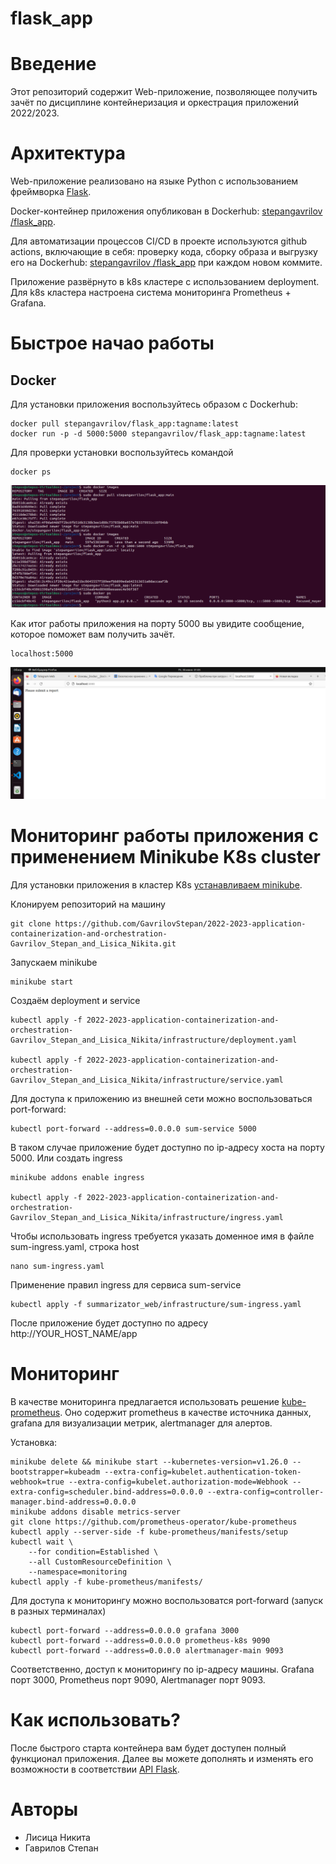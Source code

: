 

# flask_app

# Введение
Этот репозиторий содержит Web-приложение, позволяющее получить зачёт по дисциплине контейнеризация и оркестрация приложений 2022/2023.

# Архитектура
Web-приложение реализовано на языке Python с использованием фреймворка [Flask](https://flask.palletsprojects.com/en/2.3.x/).

Docker-контейнер приложения опубликован в Dockerhub: [stepangavrilov
/flask_app](https://hub.docker.com/repository/docker/stepangavrilov/flask_app/general).

Для автоматизации процессов CI/CD в проекте используются github actions, включающие в себя: проверку кода, сборку образа и выгрузку его на Dockerhub: [stepangavrilov
/flask_app](https://hub.docker.com/repository/docker/stepangavrilov/flask_app/general) при каждом новом коммите.

Приложение развёрнуто в k8s кластере с использованием deployment.
Для k8s кластера настроена система мониторинга Prometheus + Grafana.

# Быстрое начао работы
## Docker
Для установки приложения воспользуйтесь образом с Dockerhub:
```
docker pull stepangavrilov/flask_app:tagname:latest
docker run -p -d 5000:5000 stepangavrilov/flask_app:tagname:latest 
```
Для проверки установки воспользуйтесь командой
```
docker ps
```

![run_image.jpg](images/run_image.jpg 'run_image.jpg')

Как итог работы приложения на порту 5000 вы увидите сообщение, которое поможет вам получить зачёт.

```
localhost:5000
```
![run_image.jpg](images/localhost.jpg 'run_image.jpg')


# Мониторинг работы приложения с применением Minikube K8s cluster
Для установки приложения в кластер K8s [устанавливаем minikube](https://minikube.sigs.k8s.io/docs/start/). 

Клонируем репозиторий на машину
```
git clone https://github.com/GavrilovStepan/2022-2023-application-containerization-and-orchestration-Gavrilov_Stepan_and_Lisica_Nikita.git

```
Запускаем minikube
```
minikube start
```
Создаём deployment и service
```
kubectl apply -f 2022-2023-application-containerization-and-orchestration-Gavrilov_Stepan_and_Lisica_Nikita/infrastructure/deployment.yaml

kubectl apply -f 2022-2023-application-containerization-and-orchestration-Gavrilov_Stepan_and_Lisica_Nikita/infrastructure/service.yaml
```
Для доступа к приложению из внешней сети можно воспользоваться port-forward: 
```
kubectl port-forward --address=0.0.0.0 sum-service 5000
```
В таком случае приложение будет доступно по ip-адресу хоста на порту 5000.
Или создать ingress
```
minikube addons enable ingress

kubectl apply -f 2022-2023-application-containerization-and-orchestration-Gavrilov_Stepan_and_Lisica_Nikita/infrastructure/ingress.yaml
```
Чтобы использовать ingress требуется указать доменное имя в файле sum-ingress.yaml, строка host
```
nano sum-ingress.yaml
```
Применение правил ingress для сервиса sum-service
```
kubectl apply -f summarizator_web/infrastructure/sum-ingress.yaml
```
После приложение будет доступно по адресу http://YOUR_HOST_NAME/app

# Мониторинг
В качестве мониторинга предлагается использовать решение [kube-prometheus](https://github.com/prometheus-operator/kube-prometheus/). Оно содержит prometheus в качестве источника данных, grafana для визуализации метрик, alertmanager для алертов.

Установка:
```
minikube delete && minikube start --kubernetes-version=v1.26.0 --bootstrapper=kubeadm --extra-config=kubelet.authentication-token-webhook=true --extra-config=kubelet.authorization-mode=Webhook --extra-config=scheduler.bind-address=0.0.0.0 --extra-config=controller-manager.bind-address=0.0.0.0
minikube addons disable metrics-server
git clone https://github.com/prometheus-operator/kube-prometheus
kubectl apply --server-side -f kube-prometheus/manifests/setup
kubectl wait \
	--for condition=Established \
	--all CustomResourceDefinition \
	--namespace=monitoring
kubectl apply -f kube-prometheus/manifests/
```
Для доступа к мониторингу можно воспользоватся port-forward (запуск в разных терминалах)
```
kubectl port-forward --address=0.0.0.0 grafana 3000
kubectl port-forward --address=0.0.0.0 prometheus-k8s 9090
kubectl port-forward --address=0.0.0.0 alertmanager-main 9093
```
Соответственно, доступ к мониторингу по ip-адресу машины. Grafana порт 3000, Prometheus порт 9090, Alertmanager порт 9093.

# Как использовать?
После быстрого старта контейнера вам будет доступен полный функционал приложения.
Далее вы можете дополнять и изменять его возможности в соответствии [API Flask](https://flask.palletsprojects.com/en/2.3.x/).

# Авторы
* Лисица Никита 
* Гаврилов Степан